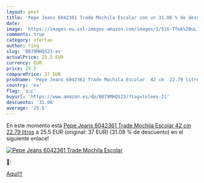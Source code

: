 ```yaml
---
layout: post
title: 'Pepe Jeans 6042361 Trade Mochila Escolar con un 31.08 % de descuento'
date: 
image: 'https://images-eu.ssl-images-amazon.com/images/I/51G-TTwk%2BuL._SL200_.jpg'
comments: true
category: ofertas
author: ring
slug: 'B079MHQS23-es'
actualPrice: 25.5 EUR
currency: EUR
price: 25.5
comparePrice: 37 EUR
prodname: 'Pepe Jeans 6042361 Trade Mochila Escolar  42 cm  22.79 litros'
country: 'es'
flag: '🇪🇸'
buyurl: 'https://www.amazon.es/dp/B079MHQS23/?tag=tolees-21'
descuento: '31.08'
average: '25.5'
---
```


En este momento está [Pepe Jeans 6042361 Trade Mochila Escolar  42 cm  22.79 litros](https://www.amazon.es/dp/B079MHQS23/?tag=tolees-21) a 25.5 EUR (original: 37 EUR) (31.08 %  de descuento) en el siguiente enlace!

[![Pepe Jeans 6042361 Trade Mochila Escolar](https://images-eu.ssl-images-amazon.com/images/I/51G-TTwk%2BuL._SL200_.jpg)](https://www.amazon.es/dp/B079MHQS23/?tag=tolees-21)

🔎:


[Aquí!!!](https://www.amazon.es/dp/B079MHQS23/?tag=tolees-21)
